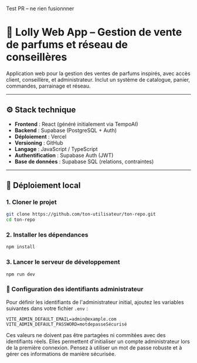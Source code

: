 Test PR – ne rien fusionnner
# 🌸 Lolly Web App – Gestion de vente de parfums et réseau de conseillères

Application web pour la gestion des ventes de parfums inspirés, avec accès client, conseillère, et administrateur. Inclut un système de catalogue, panier, commandes, parrainage et réseau.

---

## ⚙️ Stack technique

- **Frontend** : React (généré initialement via TempoAI)
- **Backend** : Supabase (PostgreSQL + Auth)
- **Déploiement** : Vercel
- **Versioning** : GitHub
- **Langage** : JavaScript / TypeScript
- **Authentification** : Supabase Auth (JWT)
- **Base de données** : Supabase SQL (relations, contraintes)

---

## 🚀 Déploiement local

### 1. Cloner le projet

```bash
git clone https://github.com/ton-utilisateur/ton-repo.git
cd ton-repo
```

### 2. Installer les dépendances

```bash
npm install
```

### 3. Lancer le serveur de développement

```bash
npm run dev
```

### 🔐 Configuration des identifiants administrateur

Pour définir les identifiants de l'administrateur initial, ajoutez les variables suivantes dans votre fichier `.env` :

```
VITE_ADMIN_DEFAULT_EMAIL=admin@example.com
VITE_ADMIN_DEFAULT_PASSWORD=motdepasseSécurisé
```

Ces valeurs ne doivent pas être partagées ni commitées avec des identifiants réels. Elles permettent d'initialiser un compte administrateur lors de la première connexion. Pensez à utiliser un mot de passe robuste et à gérer ces informations de manière sécurisée.
